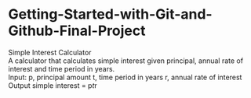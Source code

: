 # Getting-Started-with-Git-and-Github-Final-Project

Simple Interest Calculator  
A calculator that calculates simple interest given principal, annual rate of interest and time period in years.  
Input:
   p, principal amount
   t, time period in years
   r, annual rate of interest
Output
   simple interest = p*t*r
